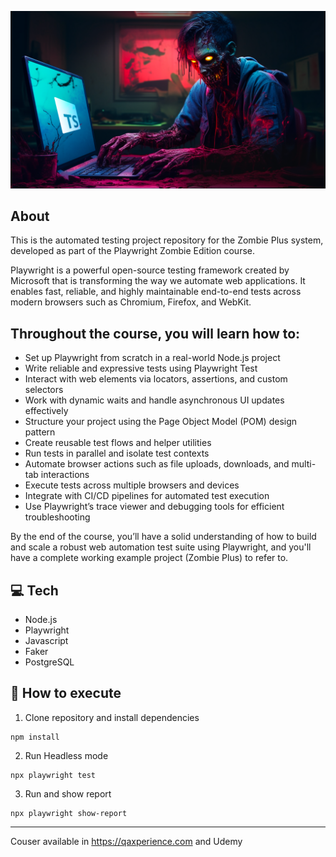 ![poster](https://raw.githubusercontent.com/qaxperience/thumbnails/main/playwright-zombie.png)

##  About

This is the automated testing project repository for the Zombie Plus system, developed as part of the Playwright Zombie Edition course.

Playwright is a powerful open-source testing framework created by Microsoft that is transforming the way we automate web applications. It enables fast, reliable, and highly maintainable end-to-end tests across modern browsers such as Chromium, Firefox, and WebKit.

## Throughout the course, you will learn how to:
- Set up Playwright from scratch in a real-world Node.js project
- Write reliable and expressive tests using Playwright Test
- Interact with web elements via locators, assertions, and custom selectors
- Work with dynamic waits and handle asynchronous UI updates effectively
- Structure your project using the Page Object Model (POM) design pattern
- Create reusable test flows and helper utilities
- Run tests in parallel and isolate test contexts
- Automate browser actions such as file uploads, downloads, and multi-tab interactions
- Execute tests across multiple browsers and devices
- Integrate with CI/CD pipelines for automated test execution
- Use Playwright’s trace viewer and debugging tools for efficient troubleshooting

By the end of the course, you’ll have a solid understanding of how to build and scale a robust web automation test suite using Playwright, and you'll have a complete working example project (Zombie Plus) to refer to.

## 💻 Tech
- Node.js
- Playwright
- Javascript
- Faker
- PostgreSQL

## 🤖 How to execute

1. Clone repository and install dependencies
```
npm install
```

2. Run Headless mode
```
npx playwright test 
```

3. Run and show report
```
npx playwright show-report
```

<hr>

Couser available in https://qaxperience.com
and Udemy


